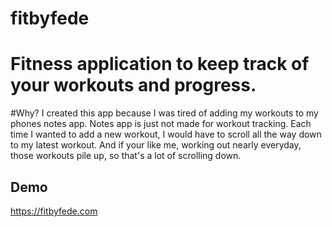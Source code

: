 # fitbyfede

# Fitness application to keep track of your workouts and progress.

#Why?
I created this app because I was tired of adding my workouts to my phones notes app. Notes app is just not made for workout tracking. Each time I wanted to add a new workout, I would have to scroll all the way down to my latest workout. And if your like me, working out nearly everyday, those workouts pile up, so that's a lot of scrolling down.

## Demo

https://fitbyfede.com
